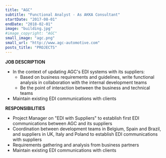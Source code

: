 ```yaml
---
title: "AGC"
subtitle: "Functional Analyst - As AKKA Consultant"
startDate: "2017-08-01"
endDate: "2018-02-01"
image: "building.jpg"
#image_copyright: "AGC"
small_image: "agc.png"
small_url: "http://www.agc-automotive.com"
posts_title: "PROJECTS"
---
```


<b>JOB DESCRIPTION</b><br>
- In the context of updating AGC's EDI systems with its suppliers:<br>
    - Based on business requirements and guidelines, write functional analysis in collaboration with the internal development teams<br>
    - Be the point of interaction between the business and technical teams<br>
- Maintain existing EDI communications with clients<br>

<b>RESPONSIBILITIES</b><br>
- Project Manager on "EDI with Suppliers" to establish first EDI communications between AGC and its suppliers<br>
- Coordination between development teams in Belgium, Spain and Brazil, and suppliers in UK, Italy and Poland to establish EDI communications with suppliers<br>
- Requirements gathering and analysis from business partners<br>
- Maintain existing EDI communications with clients<br>
